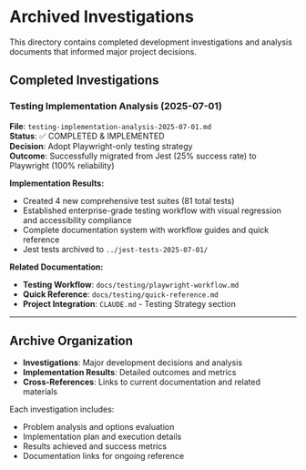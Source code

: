 # Archived Investigations

This directory contains completed development investigations and analysis documents that informed major project decisions.

## Completed Investigations

### **Testing Implementation Analysis (2025-07-01)**
**File**: `testing-implementation-analysis-2025-07-01.md`  
**Status**: ✅ COMPLETED & IMPLEMENTED  
**Decision**: Adopt Playwright-only testing strategy  
**Outcome**: Successfully migrated from Jest (25% success rate) to Playwright (100% reliability)

**Implementation Results:**
- Created 4 new comprehensive test suites (81 total tests)
- Established enterprise-grade testing workflow with visual regression and accessibility compliance
- Complete documentation system with workflow guides and quick reference
- Jest tests archived to `../jest-tests-2025-07-01/`

**Related Documentation:**
- **Testing Workflow**: `docs/testing/playwright-workflow.md`
- **Quick Reference**: `docs/testing/quick-reference.md`
- **Project Integration**: `CLAUDE.md` - Testing Strategy section

---

## Archive Organization

- **Investigations**: Major development decisions and analysis
- **Implementation Results**: Detailed outcomes and metrics
- **Cross-References**: Links to current documentation and related materials

Each investigation includes:
- Problem analysis and options evaluation
- Implementation plan and execution details
- Results achieved and success metrics
- Documentation links for ongoing reference
